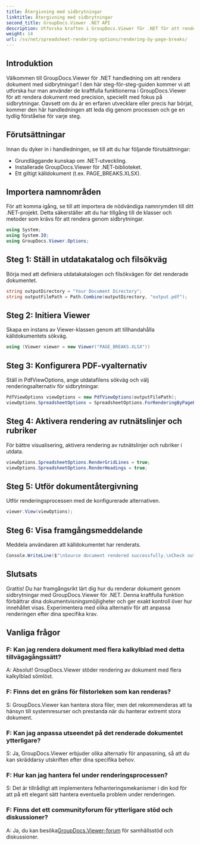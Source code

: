 ```yaml
---
title: Återgivning med sidbrytningar
linktitle: Återgivning med sidbrytningar
second_title: GroupDocs.Viewer .NET API
description: Utforska kraften i GroupDocs.Viewer för .NET för att rendera dokument med precision. Följ vår steg-för-steg handledning för att rendera med sidbrytningar.
weight: 14
url: /sv/net/spreadsheet-rendering-options/rendering-by-page-breaks/
---
```

## Introduktion
Välkommen till GroupDocs.Viewer för .NET handledning om att rendera dokument med sidbrytningar! I den här steg-för-steg-guiden kommer vi att utforska hur man använder de kraftfulla funktionerna i GroupDocs.Viewer för att rendera dokument med precision, speciellt med fokus på sidbrytningar. Oavsett om du är en erfaren utvecklare eller precis har börjat, kommer den här handledningen att leda dig genom processen och ge en tydlig förståelse för varje steg.
## Förutsättningar
Innan du dyker in i handledningen, se till att du har följande förutsättningar:
- Grundläggande kunskap om .NET-utveckling.
- Installerade GroupDocs.Viewer för .NET-biblioteket.
- Ett giltigt källdokument (t.ex. PAGE_BREAKS.XLSX).
## Importera namnområden
För att komma igång, se till att importera de nödvändiga namnrymden till ditt .NET-projekt. Detta säkerställer att du har tillgång till de klasser och metoder som krävs för att rendera genom sidbrytningar.
```csharp
using System;
using System.IO;
using GroupDocs.Viewer.Options;
```
## Steg 1: Ställ in utdatakatalog och filsökväg
Börja med att definiera utdatakatalogen och filsökvägen för det renderade dokumentet.
```csharp
string outputDirectory = "Your Document Directory";
string outputFilePath = Path.Combine(outputDirectory, "output.pdf");
```
## Steg 2: Initiera Viewer
Skapa en instans av Viewer-klassen genom att tillhandahålla källdokumentets sökväg.
```csharp
using (Viewer viewer = new Viewer("PAGE_BREAKS.XLSX"))
```
## Steg 3: Konfigurera PDF-vyalternativ
Ställ in PdfViewOptions, ange utdatafilens sökväg och välj renderingsalternativ för sidbrytningar.
```csharp
PdfViewOptions viewOptions = new PdfViewOptions(outputFilePath);
viewOptions.SpreadsheetOptions = SpreadsheetOptions.ForRenderingByPageBreaks();
```
## Steg 4: Aktivera rendering av rutnätslinjer och rubriker
För bättre visualisering, aktivera rendering av rutnätslinjer och rubriker i utdata.
```csharp
viewOptions.SpreadsheetOptions.RenderGridLines = true;
viewOptions.SpreadsheetOptions.RenderHeadings = true;
```
## Steg 5: Utför dokumentåtergivning
Utför renderingsprocessen med de konfigurerade alternativen.
```csharp
viewer.View(viewOptions);
```
## Steg 6: Visa framgångsmeddelande
Meddela användaren att källdokumentet har renderats.
```csharp
Console.WriteLine($"\nSource document rendered successfully.\nCheck output in {outputDirectory}.");
```
## Slutsats
Grattis! Du har framgångsrikt lärt dig hur du renderar dokument genom sidbrytningar med GroupDocs.Viewer för .NET. Denna kraftfulla funktion förbättrar dina dokumentvisningsmöjligheter och ger exakt kontroll över hur innehållet visas. Experimentera med olika alternativ för att anpassa renderingen efter dina specifika krav.
## Vanliga frågor
### F: Kan jag rendera dokument med flera kalkylblad med detta tillvägagångssätt?
A: Absolut! GroupDocs.Viewer stöder rendering av dokument med flera kalkylblad sömlöst.
### F: Finns det en gräns för filstorleken som kan renderas?
S: GroupDocs.Viewer kan hantera stora filer, men det rekommenderas att ta hänsyn till systemresurser och prestanda när du hanterar extremt stora dokument.
### F: Kan jag anpassa utseendet på det renderade dokumentet ytterligare?
S: Ja, GroupDocs.Viewer erbjuder olika alternativ för anpassning, så att du kan skräddarsy utskriften efter dina specifika behov.
### F: Hur kan jag hantera fel under renderingsprocessen?
S: Det är tillrådligt att implementera felhanteringsmekanismer i din kod för att på ett elegant sätt hantera eventuella problem under renderingen.
### F: Finns det ett communityforum för ytterligare stöd och diskussioner?
 A: Ja, du kan besöka[GroupDocs.Viewer-forum](https://forum.groupdocs.com/c/viewer/9) för samhällsstöd och diskussioner.